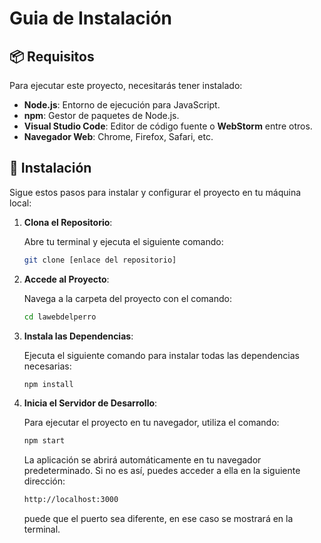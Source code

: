 # Guia de Instalación

## 📦 **Requisitos**

Para ejecutar este proyecto, necesitarás tener instalado:

- **Node.js**: Entorno de ejecución para JavaScript.
- **npm**: Gestor de paquetes de Node.js.
- **Visual Studio Code**: Editor de código fuente o **WebStorm** entre otros.
- **Navegador Web**: Chrome, Firefox, Safari, etc.

## 🚀 **Instalación**

Sigue estos pasos para instalar y configurar el proyecto en tu máquina local:

1. **Clona el Repositorio**:

   Abre tu terminal y ejecuta el siguiente comando:

   ```bash
   git clone [enlace del repositorio]
   ```

2. **Accede al Proyecto**:

   Navega a la carpeta del proyecto con el comando:

    ```bash
    cd lawebdelperro
    ```

3. **Instala las Dependencias**:

   Ejecuta el siguiente comando para instalar todas las dependencias necesarias:

    ```bash
    npm install
    ```

4. **Inicia el Servidor de Desarrollo**:

   Para ejecutar el proyecto en tu navegador, utiliza el comando:

    ```bash
    npm start
    ```

   La aplicación se abrirá automáticamente en tu navegador predeterminado. Si no es así, puedes acceder a ella en la
   siguiente dirección:

    ```bash
    http://localhost:3000
    ```

   puede que el puerto sea diferente, en ese caso se mostrará en la terminal.
